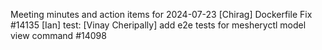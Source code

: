 Meeting minutes and action items for 2024-07-23
[Chirag]  Dockerfile Fix #14135
                    [Ian]  test: 
[Vinay Cheripally] add e2e tests for mesheryctl model view command #14098
